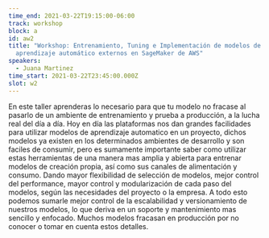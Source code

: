 ```yaml
---
time_end: 2021-03-22T19:15:00-06:00
track: workshop
block: a
id: aw2
title: "Workshop: Entrenamiento, Tuning e Implementación de modelos de
  aprendizaje automático externos en SageMaker de AWS"
speakers:
  - Juana Martinez
time_start: 2021-03-22T23:45:00.000Z
slot: w2
---
```


En este taller aprenderas lo necesario para que tu modelo no fracase al pasarlo de un ambiente de entrenamiento y prueba a producción, a la lucha real del día a día. Hoy en día las plataformas nos dan grandes facilidades para utilizar modelos de aprendizaje automatico en un proyecto, dichos modelos ya existen en los determinados ambientes de desarrollo y son faciles de consumir, pero es sumamente importante saber como utilizar estas herramientas de una manera mas amplia y abierta para entrenar modelos de creación propia, así como sus canales de alimentación y consumo. Dando mayor flexibilidad de selección de modelos, mejor control del performance, mayor control y modularización de cada paso del modelos, según las necesidades del proyecto o la empresa. A todo esto podemos sumarle mejor control de la escalabilidad y versionamiento de nuestros modelos, lo que deriva en un soporte y mantenimiento mas sencillo y enfocado. Muchos modelos fracasan en producción por no conocer o tomar en cuenta estos detalles.